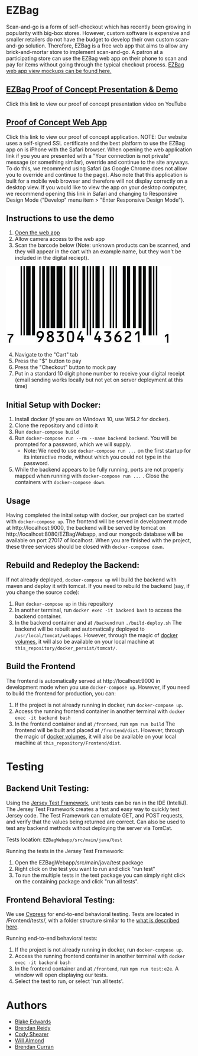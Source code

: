 # EZBag

Scan-and-go is a form of self-checkout which has recently been growing in popularity with big-box stores. 
However, custom software is expensive and smaller retailers do not have the budget to develop their own custom scan-and-go solution.
Therefore, EZBag is a free web app that aims to allow any brick-and-mortar store to implement scan-and-go. 
A patron at a participating store can use the EZBag web app on their phone to scan and pay for items without going through the typical checkout process.
[EZBag web app view mockups can be found here.](https://github.com/SCCapstone/EZBag/wiki/Requirements)


## [EZBag Proof of Concept Presentation & Demo](https://youtu.be/l9hTREqO-ws)
Click this link to view our proof of concept presentation video on YouTube

## [Proof of Concept Web App](https://blakeedwards.me:8443/EZBagWebapp/webapi/redirect/179aa3e0fb88f6e4ec0ef0d0f5588d43f93713e7b7e4a5ddd8a3fdd1c39701fa)
Click this link to view our proof of concept application. NOTE: Our website uses a self-signed SSL certificate and the best platform to use the EZBag app on is iPhone with the Safari browser. When opening the web application link if you you are presented with a "Your connection is not private" message (or something similar), override and continue to the site anyways. To do this, we recommend using Safari (as Google Chrome does not allow you to override and continue to the page). Also note that this application is built for a mobile web browser and therefore will not display correctly on a desktop view. If you would like to view the app on your desktop computer, we recommend opening this link in Safari and changing to Responsive Design Mode ("Develop" menu item > "Enter Responsive Design Mode").

## Instructions to use the demo
1. [Open the web app](https://blakeedwards.me:8443/EZBagWebapp/#/)
2. Allow camera access to the web app
3. Scan the barcode below (Note: unknown products can be scanned, and they will appear in the cart with an example name, but they won't be included in the digital reciept).

  ![](https://github.com/SCCapstone/EZBag/blob/master/readme/barcode_example.jpg)

4. Navigate to the "Cart" tab
5. Press the "$" button to pay
6. Press the "Checkout" button to mock pay
7. Put in a standard 10 digit phone number to receive your digital receipt (email sending works locally but not yet on server deployment at this time)

## Initial Setup with Docker:
1. Install docker (if you are on Windows 10, use WSL2 for docker).
2. Clone the repository and cd into it
4. Run `docker-compose build`
3. Run `docker-compose run --rm --name backend backend`. You will be prompted for a password, which we will supply.
    - Note: We need to use `docker-compose run ...` on the first startup for its interactive mode, without which you could not type in the password.
4. While the backend appears to be fully running, ports are not properly mapped when running with `docker-compose run ...` . Close the containers with `docker-compose down`.

## Usage
Having completed the inital setup with docker, our project can be started with `docker-compose up`. The frontend will be served in development mode at http://localhost:9000, the backend will be served by tomcat on http://localhost:8080/EZBagWebapp, and our mongodb database will be available on port 27017 of localhost. When you are finished with the project, these three services should be closed with `docker-compose down`. 

## Rebuild and Redeploy the Backend:
If not already deployed, `docker-compose up` will build the backend with maven and deploy it with tomcat. If you need to rebuild the backend (say, if you change the source code):
1. Run `docker-compose up` in this repository
2. In another terminal, run `docker exec -it backend bash` to access the backend container.
3. In the backend container and at `/backend` run `./build-deploy.sh`
The backend will be rebuilt and automatically deployed to `/usr/local/tomcat/webapps`. However, through the magic of [docker volumes](https://docs.docker.com/storage/volumes/), it will also be available on your local machine at `this_repository/docker_persist/tomcat/`. 

## Build the Frontend
The frontend is automatically served at http://localhost:9000 in development mode when you use `docker-compose up`. However, if you need to build the frontend for production, you can:
1. If the project is not already running in docker, run `docker-compose up`.
2. Access the running frontend container in another terminal with `docker exec -it backend bash`
3. In the frontend container and at `/frontend`, run `npm run build`
The frontend will be built and placed at `/frontend/dist`. However, through the magic of [docker volumes](https://docs.docker.com/storage/volumes/), it will also be available on your local machine at `this_repository/Frontend/dist`. 

# Testing
## Backend Unit Testing:
Using the [Jersey Test Framework](https://www.baeldung.com/jersey-test), unit tests can be ran in the IDE (IntelliJ). The Jersey Test Framework creates a fast and easy way to quickly test Jersey code. The Test Framework can emulate GET, and POST requests, and verify that the values being returned are correct. Can also be used to test any backend methods without deploying the server via TomCat.

Tests location: `EZBagWebapp/src/main/java/test`

Running the tests in the Jersey Test Framework:
1. Open the EZBagWebapp/src/main/java/test package 
2. Right click on the test you want to run and click "run test"
3. To run the multiple tests in the test package you can simply right click on the containing package and click "run all tests".

## Frontend Behavioral Testing:
We use [Cypress](https://www.cypress.io/) for end-to-end behavioral testing. Tests are located in /Frontend/tests/, with a folder structure similar to the [what is described here](https://docs.cypress.io/guides/core-concepts/writing-and-organizing-tests.html#Folder-Structure).

Running end-to-end behavioral tests:
1. If the project is not already running in docker, run `docker-compose up`.
2. Access the running frontend container in another terminal with `docker exec -it backend bash`
3. In the frontend container and at `/frontend`, run `npm run test:e2e`. A window will open displaying our tests. 
5. Select the test to run, or select 'run all tests'.

# Authors
- [Blake Edwards](mailto:blakete@email.sc.edu)
- [Brendan Reidy](mailto:bcreidy@email.sc.edu)
- [Cody Shearer](mailto:shearerc@email.sc.edu)
- [Will Almond](mailto:cwalmond@email.sc.edu)
- [Brendan Curran](mailto:bcurran@email.sc.edu)
